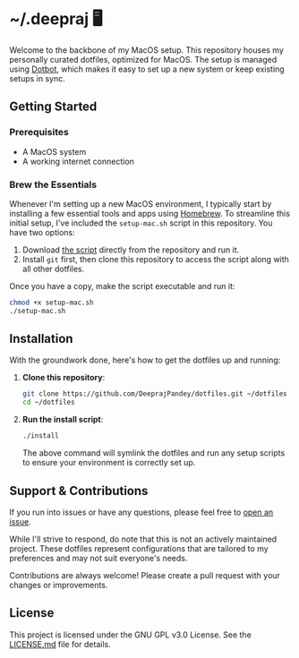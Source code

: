 # ~/.deepraj 🖥️

Welcome to the backbone of my MacOS setup. This repository houses my personally curated dotfiles, optimized for MacOS. The setup is managed using [Dotbot](https://github.com/anishathalye/dotbot), which makes it easy to set up a new system or keep existing setups in sync.

## Getting Started

### Prerequisites

- A MacOS system
- A working internet connection

### Brew the Essentials

Whenever I'm setting up a new MacOS environment, I typically start by installing a few essential tools and apps using [Homebrew](https://brew.sh/). To streamline this initial setup, I've included the `setup-mac.sh` script in this repository. You have two options:

1. Download [the script](https://raw.githubusercontent.com/DeeprajPandey/dotfiles/HEAD/setup-mac.sh) directly from the repository and run it.
2. Install `git` first, then clone this repository to access the script along with all other dotfiles.

Once you have a copy, make the script executable and run it:

```sh
chmod +x setup-mac.sh
./setup-mac.sh
```

## Installation

With the groundwork done, here's how to get the dotfiles up and running:

1. **Clone this repository**:
   ```sh
   git clone https://github.com/DeeprajPandey/dotfiles.git ~/dotfiles
   cd ~/dotfiles
   ```

2. **Run the install script**:
   ```sh
   ./install
   ```

   The above command will symlink the dotfiles and run any setup scripts to ensure your environment is correctly set up.

## Support & Contributions

If you run into issues or have any questions, please feel free to [open an issue](https://github.com/DeeprajPandey/dotfiles/issues).

While I'll strive to respond, do note that this is not an actively maintained project. These dotfiles represent configurations that are tailored to my preferences and may not suit everyone's needs.

Contributions are always welcome! Please create a pull request with your changes or improvements.

## License

This project is licensed under the GNU GPL v3.0 License. See the [LICENSE.md](LICENSE.md) file for details.
